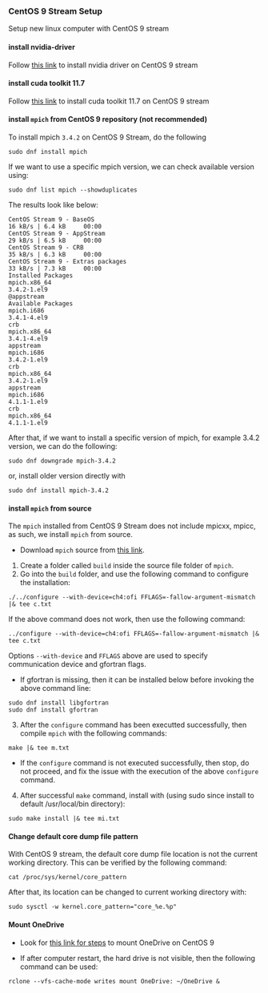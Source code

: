### CentOS 9 Stream Setup

Setup new linux computer with CentOS 9 stream


#### install nvidia-driver
Follow [this link](https://linuxhint.com/install-nvidia-drivers-centos/) to install nvidia driver on CentOS 9 stream


#### install cuda toolkit 11.7
Follow [this link](https://www.server-world.info/en/note?os=CentOS_Stream_9&p=nvidia&f=4) to install cuda toolkit 11.7 on CentOS 9 stream


#### install `mpich` from CentOS 9 repository (not recommended)

To install mpich `3.4.2` on CentOS 9 Stream, do the following
```
sudo dnf install mpich
```
If we want to use a specific mpich version, we can check available version using:
```
sudo dnf list mpich --showduplicates
```
The results look like below:
```
CentOS Stream 9 - BaseOS                                                                                                                                                            16 kB/s | 6.4 kB     00:00    
CentOS Stream 9 - AppStream                                                                                                                                                         29 kB/s | 6.5 kB     00:00    
CentOS Stream 9 - CRB                                                                                                                                                               35 kB/s | 6.3 kB     00:00    
CentOS Stream 9 - Extras packages                                                                                                                                                   33 kB/s | 7.3 kB     00:00    
Installed Packages
mpich.x86_64                                                                                         3.4.2-1.el9                                                                                         @appstream
Available Packages
mpich.i686                                                                                           3.4.1-4.el9                                                                                         crb       
mpich.x86_64                                                                                         3.4.1-4.el9                                                                                         appstream 
mpich.i686                                                                                           3.4.2-1.el9                                                                                         crb       
mpich.x86_64                                                                                         3.4.2-1.el9                                                                                         appstream 
mpich.i686                                                                                           4.1.1-1.el9                                                                                         crb       
mpich.x86_64                                                                                         4.1.1-1.el9    
```
After that, if we want to install a specific version of mpich, for example 3.4.2 version, we can do the following:
```
sudo dnf downgrade mpich-3.4.2

```
or, install older version directly with
```
sudo dnf install mpich-3.4.2
```

#### install `mpich` from source
The `mpich` installed from CentOS 9 Stream does not include mpicxx, mpicc, as such, we install `mpich` from source.
- Download `mpich` source from [this link](https://www.mpich.org/static/downloads/3.4.3/).

1. Create a folder called `build` inside the source file folder of `mpich`.
2. Go into the `build` folder, and use the following command to configure the installation:
```
./../configure --with-device=ch4:ofi FFLAGS=-fallow-argument-mismatch |& tee c.txt
```
If the above command does not work, then use the following command:
```
../configure --with-device=ch4:ofi FFLAGS=-fallow-argument-mismatch |& tee c.txt
```
Options `--with-device` and `FFLAGS` above are used to specify communication device and gfortran flags.

- If gfortran is missing, then it can be installed below before invoking the above command line:
```
sudo dnf install libgfortran
sudo dnf install gfortran
```
3. After the `configure` command has been executted successfully, then compile `mpich` with the following commands:
```
make |& tee m.txt
```
- If the `configure` command is not executed successfully, then stop, do not proceed, and fix the issue with the execution of the above `configure` command.

4. After successful `make` command, install with (using sudo since install to default /usr/local/bin directory):

```
sudo make install |& tee mi.txt
```

#### Change default core dump file pattern
With CentOS 9 stream, the default core dump file location is not the current working directory. This can be
 verified by the following command:
```
cat /proc/sys/kernel/core_pattern
```
After that, its location can be changed to current working directory with:
```
sudo sysctl -w kernel.core_pattern="core_%e.%p"
```

#### Mount OneDrive
- Look for [this link for steps](https://kb.uconn.edu/space/IKB/26050527301/Setting+up+OneDrive+on+Linux) to mount OneDrive on CentOS 9


- If after computer restart, the hard drive is not visible, then the following command can be used:
```
rclone --vfs-cache-mode writes mount OneDrive: ~/OneDrive &
```
